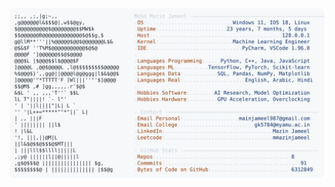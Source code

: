 <picture>
  <source srcset="https://raw.githubusercontent.com/mmazinjameel/mmazinjameel/main/dark_mode.svg?v=1749536152" media="(prefers-color-scheme: dark)">
  <img src="https://raw.githubusercontent.com/mmazinjameel/mmazinjameel/main/light_mode.svg?v=1749536152">
</picture>
